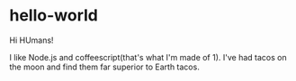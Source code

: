 hello-world
===========
Hi HUmans!

I like Node.js and coffeescript(that's what I'm made of 1).
I've had tacos on the moon and find them far superior to Earth tacos.
